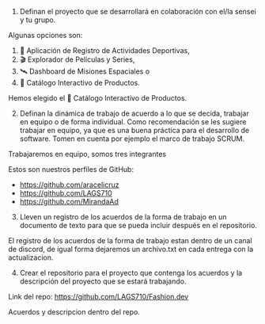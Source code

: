 1. Definan el proyecto que se desarrollará en colaboración con el/la sensei y tu grupo.

Algunas opciones son: 
1. 🚴 Aplicación de Registro de Actividades Deportivas, 
2. 🎬 Explorador de Películas y Series, 
3. 🛰️ Dashboard de Misiones Espaciales o 
4. 🛒 Catálogo Interactivo de Productos.

Hemos elegido el 🛒 Catálogo Interactivo de Productos.
 
2. Definan la dinámica de trabajo de acuerdo a lo que se decida, trabajar en equipo o de forma individual. Como recomendación se les sugiere trabajar en equipo, ya que es una buena práctica para el desarrollo de software. Tomen en cuenta por ejemplo el marco de trabajo SCRUM.

Trabajaremos en equipo, somos tres integrantes

Estos son nuestros perfiles de GitHub:

- https://github.com/aracelicruz
- https://github.com/LAGS710
- https://github.com/MirandaAd


3. Lleven un registro de los acuerdos de la forma de trabajo en un documento de texto para que se pueda incluir después en el repositorio.

El registro de los acuerdos de la forma de trabajo estan dentro de un canal de discord, de igual forma dejaremos un archivo.txt en cada entrega con la actualizacion.

4. Crear el repositorio para el proyecto que contenga los acuerdos y la descripción del proyecto que se estará trabajando.

Link del repo: https://github.com/LAGS710/Fashion.dev

Acuerdos y descripcion dentro del repo.